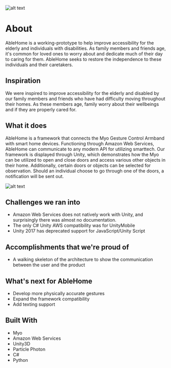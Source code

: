 ![alt text](http://ablehome.tech/AbleLogoColor.png "AbleHome")

# About
AbleHome is a working-prototype to help improve accessibility for the elderly and individuals with disabilities. As family members and friends age, it's common for loved ones to worry about and dedicate much of their day to caring for them. AbleHome seeks to restore the independence to these individuals and their caretakers.

## Inspiration
We were inspired to improve accessibility for the elderly and disabled by our family members and friends who have had difficulty moving throughout their homes. As these members age, family worry about their wellbeings and if they are properly cared for.

## What it does
AbleHome is a framework that connects the Myo Gesture Control Armband with smart home devices. Functioning through Amazon Web Services, AbleHome can communicate to any modern API for utilizing smarttech. Our framework is displayed through Unity, which demonstrates how the Myo can be utilized to open and close doors and access various other objects in their home. Additionally, certain doors or objects can be selected for observation. Should an individual choose to go through one of the doors, a notification will be sent out.

![alt text](http://ablehome.tech/blockdiagram.png "AbleHome Architecture")


## Challenges we ran into
- Amazon Web Services does not natively work with Unity, and surprisingly there was almost no documentation.
- The only C# Unity AWS compatibility was for UnityMobile
- Unity 2017 has deprecated support for JavaScript/Unity Script

## Accomplishments that we're proud of
- A walking skeleton of the architecture to show the communication between the user and the product

## What's next for AbleHome
- Develop more physically accurate gestures
- Expand the framework compatibility
- Add texting support

## Built With
- Myo
- Amazon Web Services
- Unity3D
- Particle Photon
- C#
- Python
